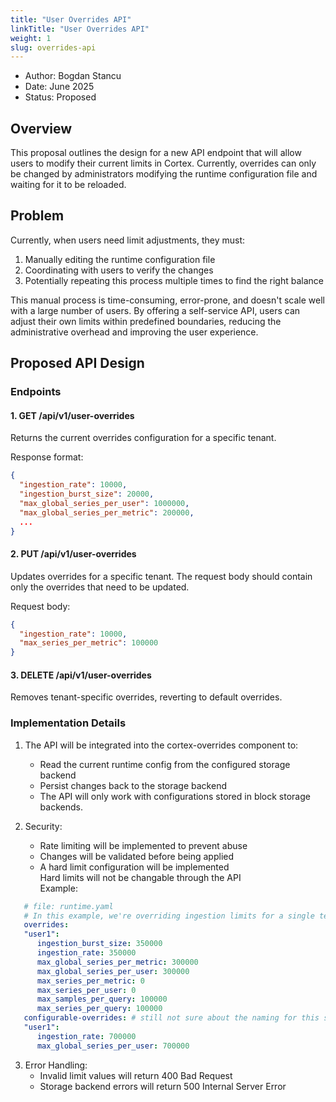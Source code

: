 ```yaml
---
title: "User Overrides API"
linkTitle: "User Overrides API"
weight: 1
slug: overrides-api
---
```


- Author: Bogdan Stancu
- Date: June 2025
- Status: Proposed

## Overview

This proposal outlines the design for a new API endpoint that will allow users to modify their current limits in Cortex. Currently, overrides can only be changed by administrators modifying the runtime configuration file and waiting for it to be reloaded.

## Problem

Currently, when users need limit adjustments, they must:
1. Manually editing the runtime configuration file
2. Coordinating with users to verify the changes
3. Potentially repeating this process multiple times to find the right balance

This manual process is time-consuming, error-prone, and doesn't scale well with a large number of users. By offering a self-service API, users can adjust their own limits within predefined boundaries, reducing the administrative overhead and improving the user experience.

## Proposed API Design

### Endpoints

#### 1. GET /api/v1/user-overrides
Returns the current overrides configuration for a specific tenant.

Response format:
```json
{
  "ingestion_rate": 10000,
  "ingestion_burst_size": 20000,
  "max_global_series_per_user": 1000000,
  "max_global_series_per_metric": 200000,
  ...
}
```

#### 2. PUT /api/v1/user-overrides
Updates overrides for a specific tenant. The request body should contain only the overrides that need to be updated.

Request body:
```json
{
  "ingestion_rate": 10000,
  "max_series_per_metric": 100000
}
```

#### 3. DELETE /api/v1/user-overrides
Removes tenant-specific overrides, reverting to default overrides.

### Implementation Details

1. The API will be integrated into the cortex-overrides component to:
   - Read the current runtime config from the configured storage backend
   - Persist changes back to the storage backend
   - The API will only work with configurations stored in block storage backends.

2. Security:
   - Rate limiting will be implemented to prevent abuse
   - Changes will be validated before being applied
   - A hard limit configuration will be implemented  
   Hard limits will not be changable through the API  
   Example:
```yaml
   # file: runtime.yaml
   # In this example, we're overriding ingestion limits for a single tenant.
   overrides:
   "user1":
      ingestion_burst_size: 350000
      ingestion_rate: 350000
      max_global_series_per_metric: 300000
      max_global_series_per_user: 300000
      max_series_per_metric: 0
      max_series_per_user: 0
      max_samples_per_query: 100000
      max_series_per_query: 100000
   configurable-overrides: # still not sure about the naming for this section
   "user1":
      ingestion_rate: 700000
      max_global_series_per_user: 700000
```

3. Error Handling:
   - Invalid limit values will return 400 Bad Request
   - Storage backend errors will return 500 Internal Server Error

